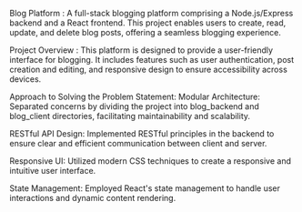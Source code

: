 Blog Platform :
A full-stack blogging platform comprising a Node.js/Express backend and a React frontend. This project enables users to create, read, update, and delete blog posts, offering a seamless blogging experience.

Project Overview : 
This platform is designed to provide a user-friendly interface for blogging. It includes features such as user authentication, post creation and editing, and responsive design to ensure accessibility across devices.

Approach to Solving the Problem Statement:
Modular Architecture: Separated concerns by dividing the project into blog_backend and blog_client directories, facilitating maintainability and scalability.

RESTful API Design: Implemented RESTful principles in the backend to ensure clear and efficient communication between client and server.

Responsive UI: Utilized modern CSS techniques to create a responsive and intuitive user interface.

State Management: Employed React's state management to handle user interactions and dynamic content rendering.
